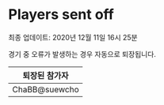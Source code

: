 # Players sent off
최종 업데이트: 2020년 12월 11일 16시 25분


경기 중 오류가 발생하는 경우 자동으로 퇴장됩니다.


| 퇴장된 참가자 |
|:---:|
| ChaBB@suewcho |